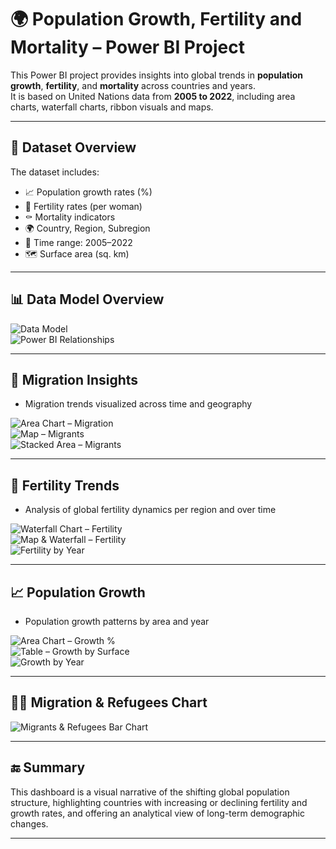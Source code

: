 # 🌍 Population Growth, Fertility and Mortality – Power BI Project

This Power BI project provides insights into global trends in **population growth**, **fertility**, and **mortality** across countries and years.  
It is based on United Nations data from **2005 to 2022**, including area charts, waterfall charts, ribbon visuals and maps.

---

## 📁 Dataset Overview

The dataset includes:

- 📈 Population growth rates (%)
- 👶 Fertility rates (per woman)
- ⚰️ Mortality indicators
- 🌍 Country, Region, Subregion
- 📆 Time range: 2005–2022
- 🗺️ Surface area (sq. km)

---

## 📊 Data Model Overview

![Data Model](data-model-overview.png)  
![Power BI Relationships](powerbi-data-model-relationships.png)

---

## 🧭 Migration Insights

- Migration trends visualized across time and geography

![Area Chart – Migration](area-chart-migration-series-by-year.png)  
![Map – Migrants](map-international-migrant-stock.png)  
![Stacked Area – Migrants](stacked-area-migrant-stock-year-series.png)

---

## 👶 Fertility Trends

- Analysis of global fertility dynamics per region and over time

![Waterfall Chart – Fertility](waterfall-chart-fertility-series.png)  
![Map & Waterfall – Fertility](fertility-map-and-waterfall-chart.png)  
![Fertility by Year](Fertility_Percentage_by_Year.png)

---

## 📈 Population Growth

- Population growth patterns by area and year

![Area Chart – Growth %](area-chart-population-growth-percentage.png)  
![Table – Growth by Surface](population-growth-table-by-surface-year.png)  
![Growth by Year](Population_Growth_Percentage_by_Year.png)

---

## 🧍‍♂️ Migration & Refugees Chart

![Migrants & Refugees Bar Chart](migrants-and-refugees-bar-chart.png)

---

## 🔚 Summary

This dashboard is a visual narrative of the shifting global population structure, highlighting countries with increasing or declining fertility and growth rates, and offering an analytical view of long-term demographic changes.

---
